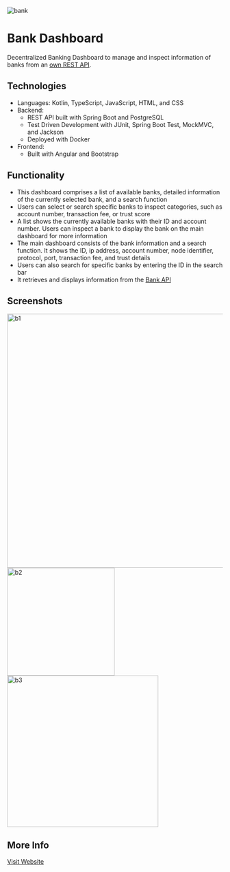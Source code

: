 ![bank](https://user-images.githubusercontent.com/36485235/185007346-f0b76a9a-5045-479c-baf0-203cfd8340d1.png)

# Bank Dashboard
Decentralized Banking Dashboard to manage and inspect information of banks from an [own REST API](https://github.com/jongwon254/Decentralized-Bank-API).

## Technologies
- Languages: Kotlin, TypeScript, JavaScript, HTML, and CSS
- Backend: 
  - REST API built with Spring Boot and PostgreSQL
  - Test Driven Development with JUnit, Spring Boot Test, MockMVC, and Jackson
  - Deployed with Docker
- Frontend: 
  - Built with Angular and Bootstrap
  
## Functionality
- This dashboard comprises a list of available banks, detailed information of the currently selected bank, and a search function
- Users can select or search specific banks to inspect categories, such as account number, transaction fee, or trust score
- A list shows the currently available banks with their ID and account number. Users can inspect a bank to display the bank on the main dashboard for more information 
- The main dashboard consists of the bank information and a search function. It shows the ID, ip address, account number, node identifier, protocol, port, transaction fee, and trust details
- Users can also search for specific banks by entering the ID in the search bar
- It retrieves and displays information from the [Bank API](https://github.com/jongwon254/Decentralized-Bank-API)

## Screenshots
<img width="592" alt="b1" src="https://user-images.githubusercontent.com/36485235/185008917-c4016553-b1de-48a2-ba16-a4238e1ffa05.png">

<img width="251" alt="b2" src="https://user-images.githubusercontent.com/36485235/185008956-13b4706b-0481-4767-ba35-c005755f35e8.png">
<img width="353" alt="b3" src="https://user-images.githubusercontent.com/36485235/185008962-5a0616ec-e429-47b7-a588-e70a6c172d92.png">


## More Info
[Visit Website](https://jongwonlee.dev/banks)
